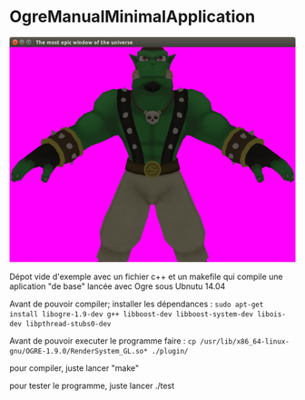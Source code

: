 # OgreManualMinimalApplication
![Screenshot](/screenshot.png)


Dépot vide d'exemple avec un fichier c++ et un makefile qui compile une aplication "de base" lancée avec Ogre sous Ubnutu 14.04


Avant de pouvoir compiler; installer les dépendances :
```sudo apt-get install libogre-1.9-dev g++ libboost-dev libboost-system-dev libois-dev libpthread-stubs0-dev```


Avant de pouvoir executer le programme faire :
```cp /usr/lib/x86_64-linux-gnu/OGRE-1.9.0/RenderSystem_GL.so* ./plugin/```


pour compiler, juste lancer "make"

pour tester le programme, juste lancer ./test
